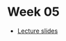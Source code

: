 # Week 05 

* [Lecture slides](https://docs.google.com/presentation/d/13O-RXHxwG8jAbmGjA1qQM1A8sMULmxNCIHO594WXuPI/edit?usp=sharing)
